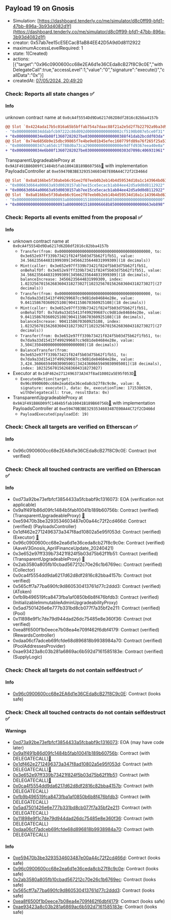 ## Payload 19 on Gnosis

- Simulation: [https://dashboard.tenderly.co/me/simulator/d8c0ff99-bfd1-47bb-896a-3b93d4082d1f](https://dashboard.tenderly.co/me/simulator/d8c0ff99-bfd1-47bb-896a-3b93d4082d1f)
- creator: 0x57ab7ee15cE5ECacB1aB84EE42D5A9d0d8112922
- maximumAccessLevelRequired: 1
- state: 1(Created)
- actions: [{"target":"0x96c0900600cc68e2EA6d1e36CEda8cB27f8C9c0E","withDelegateCall":true,"accessLevel":1,"value":"0","signature":"execute()","callData":"0x"}]
- createdAt: [07/05/2024, 20:49:20](https://gnosisscan.io/tx/0xb6fdf1e3e57ca0b9d771f52e4d4493ae2bf43b3cef121b8b8ef938dfc73937d0)

### Check: Reports all state changes :white_check_mark:

#### Info


unknown contract name at `0x0cA4f5554Dd9Da6217d62D8df2816c82bba4157b`
```diff
@@ Slot `0x4224ada17b5c016a65b5bffab754a7daac88f21a2e5d2f7b22792a9ba3d94441` @@
- "0x00000000034ddabfcb97222c86d092d000000000000002cf5190b087e5ce0f31"
+ "0x00000000034e6b08f13607282027be030000000000000388f41dab2bcddf03da"
@@ Slot `0x74e6856b9e15dbc99865f7e4be9e01b45efec160779fd89a76f265f25a511e48` @@
- "0x000000000347ca65dc1f788d0a73ca2900000000000000e9dffd9367eea40e0a"
+ "0x00000000034e6b08f13607282027be0300000000000000303d7098c406931961"
```

TransparentUpgradeableProxy at `0x9A1F491B86D09fC1484b5fab10041B189B60756b`[:ghost:](https://github.com/bgd-labs/aave-address-book "GovernanceV3Gnosis.PAYLOADS_CONTROLLER") with implementation PayloadsController at `0xe59470B3BE3293534603487E00A44C72f2CD466d`
```diff
@@ Slot `0x8a8166be5f30abeb6c91ee2f07eeb0b2eb14b4d59534d10a1c143964bd617919` @@
- "0x00663d664a00663a93d0020157ab7ee15ce5ecacb1ab84ee42d5a9d0d8112922"
+ "0x00663d664a00663a93d0030157ab7ee15ce5ecacb1ab84ee42d5a9d0d8112922"
@@ Slot `0x8a8166be5f30abeb6c91ee2f07eeb0b2eb14b4d59534d10a1c143964bd61791a` @@
- "0x000000000000000000093a800000015180006668b85000000000000000000000"
+ "0x000000000000000000093a800000015180006668b850000000000000663eb898"
```


### Check: Reports all events emitted from the proposal :white_check_mark:

#### Info

- unknown contract name at `0x0cA4f5554Dd9Da6217d62D8df2816c82bba4157b`
  - `Transfer(from: 0x0000000000000000000000000000000000000000, to: 0x3e652e97ff339b73421f824f5b03d75b62f1fb51, value: 34.566235644831999309[34566235644831999309](18 decimals))`
  - `Mint(caller: 0x3e652e97ff339b73421f824f5b03d75b62f1fb51, onBehalfOf: 0x3e652e97ff339b73421f824f5b03d75b62f1fb51, value: 34.566235644831999309[34566235644831999309](18 decimals), balanceIncrease: 34566235644831999309, index: 1.023256701562683604318273027[1023256701562683604318273027](27 decimals))`
  - `Transfer(from: 0x0000000000000000000000000000000000000000, to: 0x7da9a33d15413f499299687cc9d81de84684e28e, value: 9.041158670360925108[9041158670360925108](18 decimals))`
  - `Mint(caller: 0x3e652e97ff339b73421f824f5b03d75b62f1fb51, onBehalfOf: 0x7da9a33d15413f499299687cc9d81de84684e28e, value: 9.041158670360925108[9041158670360925108](18 decimals), balanceIncrease: 9041158670360925108, index: 1.023256701562683604318273027[1023256701562683604318273027](27 decimals))`
  - `Transfer(from: 0x3e652e97ff339b73421f824f5b03d75b62f1fb51, to: 0x7da9a33d15413f499299687cc9d81de84684e28e, value: 3,504[3504000000000000000000](18 decimals))`
  - `BalanceTransfer(from: 0x3e652e97ff339b73421f824f5b03d75b62f1fb51, to: 0x7da9a33d15413f499299687cc9d81de84684e28e, value: 3,424.360665949030905001[3424360665949030905001](18 decimals), index: 1023256701562683604318273027)`
- Executor at `0x1dF462e2712496373A347f8ad10802a5E95f053D`[:ghost:](https://github.com/bgd-labs/aave-address-book "AaveV3Gnosis.ACL_ADMIN, GovernanceV3Gnosis.EXECUTOR_LVL_1")
  - `ExecutedAction(target: 0x96c0900600cc68e2ea6d1e36ceda8cb27f8c9c0e, value: 0, signature: execute(), data: 0x, executionTime: 1715386520, withDelegatecall: true, resultData: 0x)`
- TransparentUpgradeableProxy at `0x9A1F491B86D09fC1484b5fab10041B189B60756b`[:ghost:](https://github.com/bgd-labs/aave-address-book "GovernanceV3Gnosis.PAYLOADS_CONTROLLER") with implementation PayloadsController at `0xe59470B3BE3293534603487E00A44C72f2CD466d`
  - `PayloadExecuted(payloadId: 19)`

### Check: Check all targets are verified on Etherscan :white_check_mark:

#### Info

- 0x96c0900600cc68e2EA6d1e36CEda8cB27f8C9c0E: Contract (not verified) 

### Check: Check all touched contracts are verified on Etherscan :white_check_mark:

#### Info

- 0xd73a92be73efbfcf3854433a5fcbabf9c1316073: EOA (verification not applicable)
- 0x9a1f491b86d09fc1484b5fab10041b189b60756b: Contract (verified) (TransparentUpgradeableProxy) [:ghost:](https://github.com/bgd-labs/aave-address-book "GovernanceV3Gnosis.PAYLOADS_CONTROLLER")
- 0xe59470b3be3293534603487e00a44c72f2cd466d: Contract (verified) (PayloadsController) 
- 0x1df462e2712496373a347f8ad10802a5e95f053d: Contract (verified) (Executor) [:ghost:](https://github.com/bgd-labs/aave-address-book "AaveV3Gnosis.ACL_ADMIN, GovernanceV3Gnosis.EXECUTOR_LVL_1")
- 0x96c0900600cc68e2ea6d1e36ceda8cb27f8c9c0e: Contract (verified) (AaveV3Gnosis_AprilFinanceUpdate_20240421) 
- 0x3e652e97ff339b73421f824f5b03d75b62f1fb51: Contract (verified) (TransparentUpgradeableProxy) [:ghost:](https://github.com/bgd-labs/aave-address-book "AaveV3Gnosis.COLLECTOR")
- 0x2ab3580a805fb10cbad567212c70e26c1b6769ec: Contract (verified) (Collector) 
- 0x0ca4f5554dd9da6217d62d8df2816c82bba4157b: Contract (not verified) 
- 0x565cff7a77ba690fc9d860530413761d77c2ddd3: Contract (verified) (AToken) 
- 0xfb9b496519fca8473fba1af0850b6b8f476bfdb3: Contract (verified) (InitializableImmutableAdminUpgradeabilityProxy) 
- 0x5ad7501426e6e777b331bd8cb077f7a35bf2e211: Contract (verified) (Pool) 
- 0x11898e9f1c7de79d944dad26dc75485e8e360f36: Contract (not verified) 
- 0xea8f6500f1b0eece7b08ea4e709f462f6dbf4179: Contract (verified) (RewardsController) 
- 0xdaa06cf7adceb69fcfde68d896818b9938984a70: Contract (verified) (PoolAddressesProvider) 
- 0xae93423a8c03b281a6869ac6b592d7161585183e: Contract (verified) (SupplyLogic) 

### Check: Check all targets do not contain selfdestruct :white_check_mark:

#### Info

- [0x96c0900600cc68e2EA6d1e36CEda8cB27f8C9c0E](https://gnosisscan.io/address/0x96c0900600cc68e2EA6d1e36CEda8cB27f8C9c0E): Contract (looks safe)

### Check: Check all touched contracts do not contain selfdestruct :white_check_mark:

#### Warnings

- [0xd73a92be73efbfcf3854433a5fcbabf9c1316073](https://gnosisscan.io/address/0xd73a92be73efbfcf3854433a5fcbabf9c1316073): EOA (may have code later)
- [0x9a1f491b86d09fc1484b5fab10041b189b60756b](https://gnosisscan.io/address/0x9a1f491b86d09fc1484b5fab10041b189b60756b): Contract (with DELEGATECALL)[:ghost:](https://github.com/bgd-labs/aave-address-book "GovernanceV3Gnosis.PAYLOADS_CONTROLLER")
- [0x1df462e2712496373a347f8ad10802a5e95f053d](https://gnosisscan.io/address/0x1df462e2712496373a347f8ad10802a5e95f053d): Contract (with DELEGATECALL)[:ghost:](https://github.com/bgd-labs/aave-address-book "AaveV3Gnosis.ACL_ADMIN, GovernanceV3Gnosis.EXECUTOR_LVL_1")
- [0x3e652e97ff339b73421f824f5b03d75b62f1fb51](https://gnosisscan.io/address/0x3e652e97ff339b73421f824f5b03d75b62f1fb51): Contract (with DELEGATECALL)[:ghost:](https://github.com/bgd-labs/aave-address-book "AaveV3Gnosis.COLLECTOR")
- [0x0ca4f5554dd9da6217d62d8df2816c82bba4157b](https://gnosisscan.io/address/0x0ca4f5554dd9da6217d62d8df2816c82bba4157b): Contract (with DELEGATECALL)
- [0xfb9b496519fca8473fba1af0850b6b8f476bfdb3](https://gnosisscan.io/address/0xfb9b496519fca8473fba1af0850b6b8f476bfdb3): Contract (with DELEGATECALL)
- [0x5ad7501426e6e777b331bd8cb077f7a35bf2e211](https://gnosisscan.io/address/0x5ad7501426e6e777b331bd8cb077f7a35bf2e211): Contract (with DELEGATECALL)
- [0x11898e9f1c7de79d944dad26dc75485e8e360f36](https://gnosisscan.io/address/0x11898e9f1c7de79d944dad26dc75485e8e360f36): Contract (with DELEGATECALL)
- [0xdaa06cf7adceb69fcfde68d896818b9938984a70](https://gnosisscan.io/address/0xdaa06cf7adceb69fcfde68d896818b9938984a70): Contract (with DELEGATECALL)

#### Info

- [0xe59470b3be3293534603487e00a44c72f2cd466d](https://gnosisscan.io/address/0xe59470b3be3293534603487e00a44c72f2cd466d): Contract (looks safe)
- [0x96c0900600cc68e2ea6d1e36ceda8cb27f8c9c0e](https://gnosisscan.io/address/0x96c0900600cc68e2ea6d1e36ceda8cb27f8c9c0e): Contract (looks safe)
- [0x2ab3580a805fb10cbad567212c70e26c1b6769ec](https://gnosisscan.io/address/0x2ab3580a805fb10cbad567212c70e26c1b6769ec): Contract (looks safe)
- [0x565cff7a77ba690fc9d860530413761d77c2ddd3](https://gnosisscan.io/address/0x565cff7a77ba690fc9d860530413761d77c2ddd3): Contract (looks safe)
- [0xea8f6500f1b0eece7b08ea4e709f462f6dbf4179](https://gnosisscan.io/address/0xea8f6500f1b0eece7b08ea4e709f462f6dbf4179): Contract (looks safe)
- [0xae93423a8c03b281a6869ac6b592d7161585183e](https://gnosisscan.io/address/0xae93423a8c03b281a6869ac6b592d7161585183e): Contract (looks safe)

